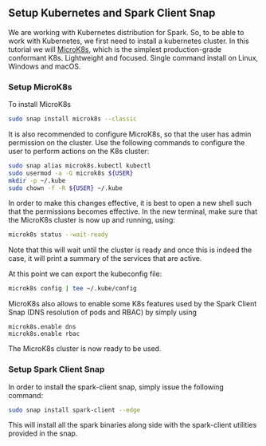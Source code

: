 ## Setup Kubernetes and Spark Client Snap

We are working with Kubernetes distribution for Spark. So, to be able to work with Kubernetes, 
we first need to install a kubernetes cluster. In this tutorial we will [MicroK8s](https://microk8s.io/), 
which is the simplest production-grade conformant K8s. Lightweight and focused. 
Single command install on Linux, Windows and macOS.

### Setup MicroK8s

To install MicroK8s

```bash
sudo snap install microk8s --classic
```

It is also recommended to configure MicroK8s, so that the user has admin permission on 
the cluster. Use the following commands to configure the user to perform actions on the K8s cluster:

```bash 
sudo snap alias microk8s.kubectl kubectl
sudo usermod -a -G microk8s ${USER}
mkdir -p ~/.kube
sudo chown -f -R ${USER} ~/.kube
```

In order to make this changes effective, it is best to open a new shell such that the permissions
becomes effective. In the new terminal, make sure that the MicroK8s cluster is 
now up and running, using:

```bash
microk8s status --wait-ready
```

Note that this will wait until the cluster is ready and once this is indeed the case, it will 
print a summary of the services that are active. 

At this point we can export the kubeconfig file: 

```bash 
microk8s config | tee ~/.kube/config
```

MicroK8s also allows to enable some K8s features used by the Spark Client Snap 
(DNS resolution of pods and RBAC) by simply using 

```
microk8s.enable dns
microk8s.enable rbac
```

The MicroK8s cluster is now ready to be used. 

### Setup Spark Client Snap 

In order to install the spark-client snap, simply issue the following command:

```bash
sudo snap install spark-client --edge
```

This will install all the spark binaries along side with the spark-client utilities provided in 
the snap.